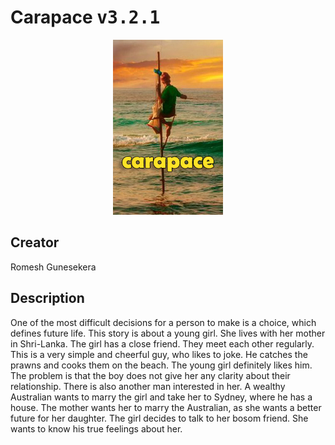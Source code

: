 
# Carapace <kbd>v3.2.1</kbd>

<center>
  <img src="./cover-1024.jpg"/>
</center>

## Creator
Romesh Gunesekera

## Description
One of the most difficult decisions for a person to make is a choice, which defines future life. This story is about a young girl. She lives with her mother in Shri-Lanka. The girl has a close friend. They meet each other regularly. This is a very simple and cheerful guy, who likes to joke. He catches the prawns and cooks them on the beach. The young girl definitely likes him. The problem is that the boy does not give her any clarity about their relationship. There is also another man interested in her. A wealthy Australian wants to marry the girl and take her to Sydney, where he has a house. The mother wants her to marry the Australian, as she wants a better future for her daughter. The girl decides to talk to her bosom friend. She wants to know his true feelings about her.
